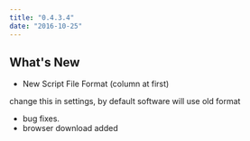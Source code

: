 ```yaml
---
title: "0.4.3.4"
date: "2016-10-25"
---
```


## What's New

- New Script File Format (column at first)

change this in settings, by default software will use old format

- bug fixes.
- browser download added